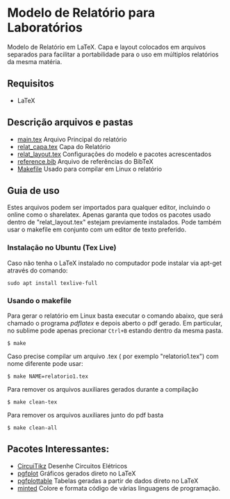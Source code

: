 # Modelo de Relatório para Laboratórios

Modelo de Relatório em LaTeX. Capa e layout colocados em arquivos separados para facilitar a portabilidade para o uso em múltiplos relatórios da mesma matéria.

## Requisitos

 - LaTeX

## Descrição arquivos e pastas

 - [main.tex](main.tex) Arquivo Principal do relatório
 - [relat_capa.tex](relat_capa.tex) Capa do Relatório
 - [relat_layout.tex](relat_layout.tex) Configurações do modelo e pacotes acrescentados
 - [reference.bib](reference.bib) Arquivo de referências do BibTeX
 - [Makefile](Makefile) Usado para compilar em Linux o relatório

## Guia de uso

Estes arquivos podem ser importados para qualquer editor, incluindo o online como o sharelatex. Apenas garanta que todos os pacotes usado dentro de "relat_layout.tex" estejam previamente instalados. Pode também usar o makefile em conjunto com um editor de texto preferido.

### Instalação no Ubuntu (Tex Live)

Caso não tenha o LaTeX instalado no computador pode instalar via apt-get através do comando:

```
sudo apt install texlive-full
```

### Usando o makefile

Para gerar o relatório em Linux basta executar o comando abaixo, que será chamado o programa *pdflatex* e depois aberto o pdf gerado. Em particular, no sublime pode apenas precionar `Ctrl+B` estando dentro da mesma pasta.

```
$ make
```

Caso precise compilar um arquivo .tex ( por exemplo "relatorio1.tex") com nome diferente pode usar:
```
$ make NAME=relatorio1.tex
```

Para remover os arquivos auxiliares gerados durante a compilação
```
$ make clean-tex
```

Para remover os arquivos auxiliares junto do pdf basta
```
$ make clean-all
```

## Pacotes Interessantes:

* [CircuiTikz](https://www.ctan.org/pkg/circuitikz?lang=en) Desenhe Circuitos Elétricos
* [pgfplot](https://www.ctan.org/pkg/pgfplots?lang=en) Gráficos gerados direto no LaTeX
* [pgfplottable](https://www.ctan.org/pkg/pgfplotstable?lang=en) Tabelas geradas a partir de dados direto no LaTeX
* [minted](https://www.ctan.org/pkg/circuitikz?lang=en) Colore e formata código de várias linguagens de programação.
